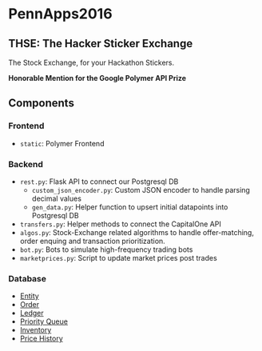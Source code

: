 # PennApps2016

## THSE: The Hacker Sticker Exchange

The Stock Exchange, for your Hackathon Stickers.

**Honorable Mention for the Google Polymer API Prize**

## Components

### Frontend

- `static`: Polymer Frontend

### Backend
- `rest.py`: Flask API to connect our Postgresql DB
  - `custom_json_encoder.py`: Custom JSON encoder to handle parsing decimal values
  - `gen_data.py`: Helper function to upsert initial datapoints into Postgresql DB
- `transfers.py`: Helper methods to connect the CapitalOne API 
- `algos.py`: Stock-Exchange related algorithms to handle offer-matching, order enquing and transaction prioritization.
- `bot.py`: Bots to simulate high-frequency trading bots
- `marketprices.py`: Script to update market prices post trades

### Database

- [Entity](https://pennapps2k16.herokuapp.com/entity)
- [Order](https://pennapps2k16.herokuapp.com/order/)
- [Ledger](https://pennapps2k16.herokuapp.com/ledger/)
- [Priority Queue](https://pennapps2k16.herokuapp.com/priority_queue/)
- [Inventory](https://pennapps2k16.herokuapp.com/inventory/)
- [Price History](https://pennapps2k16.herokuapp.com/price_history/<string:ticker>)

